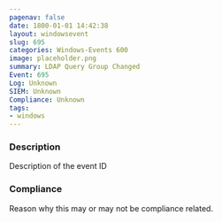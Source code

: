 ```yaml
---
pagenav: false
date: 1800-01-01 14:42:38
layout: windowsevent
slug: 695
categories: Windows-Events 600
image: placeholder.png
summary: LDAP Query Group Changed
Event: 695
Log: Unknown
SIEM: Unknown
Compliance: Unknown
tags:
- windows
---
```


### Description

Description of the event ID

### Compliance

Reason why this may or may not be compliance related.
